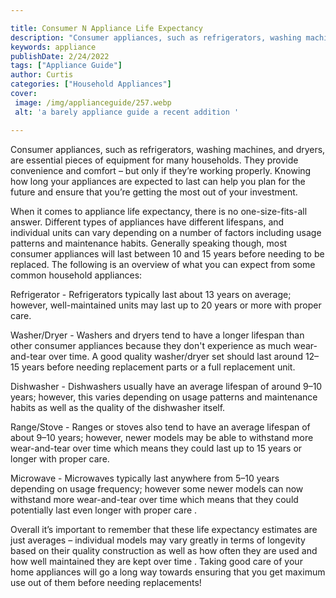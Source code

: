 ```yaml
---

title: Consumer N Appliance Life Expectancy
description: "Consumer appliances, such as refrigerators, washing machines, and dryers, are essential pieces of equipment for many households. T...see more"
keywords: appliance
publishDate: 2/24/2022
tags: ["Appliance Guide"]
author: Curtis
categories: ["Household Appliances"]
cover: 
 image: /img/applianceguide/257.webp
 alt: 'a barely appliance guide a recent addition '

---
```


Consumer appliances, such as refrigerators, washing machines, and dryers, are essential pieces of equipment for many households. They provide convenience and comfort – but only if they’re working properly. Knowing how long your appliances are expected to last can help you plan for the future and ensure that you’re getting the most out of your investment.

When it comes to appliance life expectancy, there is no one-size-fits-all answer. Different types of appliances have different lifespans, and individual units can vary depending on a number of factors including usage patterns and maintenance habits. Generally speaking though, most consumer appliances will last between 10 and 15 years before needing to be replaced. The following is an overview of what you can expect from some common household appliances:

Refrigerator - Refrigerators typically last about 13 years on average; however, well-maintained units may last up to 20 years or more with proper care.

Washer/Dryer - Washers and dryers tend to have a longer lifespan than other consumer appliances because they don't experience as much wear-and-tear over time. A good quality washer/dryer set should last around 12–15 years before needing replacement parts or a full replacement unit. 

Dishwasher - Dishwashers usually have an average lifespan of around 9–10 years; however, this varies depending on usage patterns and maintenance habits as well as the quality of the dishwasher itself. 

Range/Stove - Ranges or stoves also tend to have an average lifespan of about 9–10 years; however, newer models may be able to withstand more wear-and-tear over time which means they could last up to 15 years or longer with proper care. 

Microwave - Microwaves typically last anywhere from 5–10 years depending on usage frequency; however some newer models can now withstand more wear-and-tear over time which means that they could potentially last even longer with proper care .

Overall it’s important to remember that these life expectancy estimates are just averages – individual models may vary greatly in terms of longevity based on their quality construction as well as how often they are used and how well maintained they are kept over time . Taking good care of your home appliances will go a long way towards ensuring that you get maximum use out of them before needing replacements!
